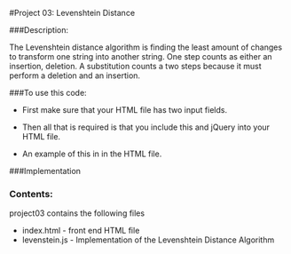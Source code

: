 #Project 03: Levenshtein Distance

###Description:

The Levenshtein distance algorithm is finding the least amount of changes to transform one string into another string. One step counts as either an insertion, deletion. A substitution counts a two steps because it must perform a deletion and an insertion.

###To use this code:
* First make sure that your HTML file has two input fields. 

* Then all that is required is that you include this <script src="levenstien.js"></script> and jQuery into your HTML file.

* An example of this in in the HTML file.

###Implementation

### Contents:
project03 contains the following files
* index.html - front end HTML file 
* levenstein.js - Implementation of the Levenshtein Distance Algorithm

